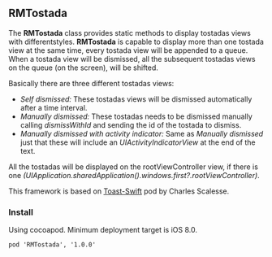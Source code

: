 ## RMTostada

The **RMTostada** class provides static methods to display tostadas views with differentstyles. **RMTostada** is capable to display more than one tostada view at the same time, every tostada view will be appended to a queue. When a tostada view will be dismissed, all the subsequent tostadas views on the queue (on the screen), will be shifted.

Basically there are three different tostadas views:

* *Self dismissed:* These tostadas views will be dismissed automatically after a time interval.
* *Manually dismissed:* These tostadas needs to be dismissed manually calling *dismissWithId* and sending the id of the tostada to dismiss.
* *Manually dismissed with activity indicator:* Same as *Manually dismissed* just that these will include an *UIActivityIndicatorView* at the end of the text.

All the tostadas will be displayed on the rootViewController view, if there is one *(UIApplication.sharedApplication().windows.first?.rootViewController)*.

This framework is based on [Toast-Swift](https://github.com/scalessec/Toast-Swift) pod by Charles Scalesse.

### Install

Using cocoapod. Minimum deployment target is iOS 8.0.

```
pod 'RMTostada', '1.0.0'
```
